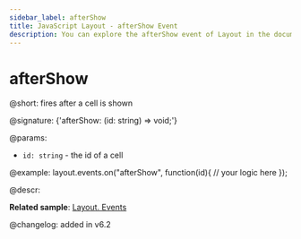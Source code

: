 ```yaml
---
sidebar_label: afterShow
title: JavaScript Layout - afterShow Event 
description: You can explore the afterShow event of Layout in the documentation of the DHTMLX JavaScript UI library. Browse developer guides and API reference, try out code examples and live demos, and download a free 30-day evaluation version of DHTMLX Suite.
---
```


# afterShow

@short: fires after a cell is shown

@signature: {'afterShow: (id: string) => void;'}

@params:
- `id: string` - the id of a cell

@example:
layout.events.on("afterShow", function(id){
	// your logic here
});

@descr:

**Related sample**: [Layout. Events](https://snippet.dhtmlx.com/fyxw0map)

@changelog:
added in v6.2
